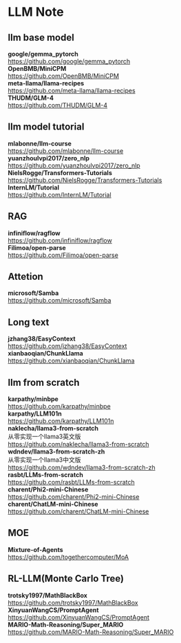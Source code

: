 # LLM Note

## llm base model 
**google/gemma_pytorch**  
https://github.com/google/gemma_pytorch  
**OpenBMB/MiniCPM**  
https://github.com/OpenBMB/MiniCPM  
**meta-llama/llama-recipes**  
https://github.com/meta-llama/llama-recipes  
**THUDM/GLM-4**  
https://github.com/THUDM/GLM-4  

## llm model tutorial
**mlabonne/llm-course**  
https://github.com/mlabonne/llm-course  
**yuanzhoulvpi2017/zero_nlp**  
https://github.com/yuanzhoulvpi2017/zero_nlp  
**NielsRogge/Transformers-Tutorials**  
https://github.com/NielsRogge/Transformers-Tutorials  
**InternLM/Tutorial**  
https://github.com/InternLM/Tutorial  

## RAG
**infiniflow/ragflow**  
https://github.com/infiniflow/ragflow  
**Filimoa/open-parse**  
https://github.com/Filimoa/open-parse  

## Attetion
**microsoft/Samba**  
https://github.com/microsoft/Samba  

## Long text
**jzhang38/EasyContext**  
https://github.com/jzhang38/EasyContext  
**xianbaoqian/ChunkLlama**  
https://github.com/xianbaoqian/ChunkLlama  



## llm from scratch
**karpathy/minbpe**  
https://github.com/karpathy/minbpe  
**karpathy/LLM101n**  
https://github.com/karpathy/LLM101n  
**naklecha/llama3-from-scratch**  
从零实现一个llama3英文版  
https://github.com/naklecha/llama3-from-scratch  
**wdndev/llama3-from-scratch-zh**  
从零实现一个llama3中文版  
https://github.com/wdndev/llama3-from-scratch-zh  
**rasbt/LLMs-from-scratch**  
https://github.com/rasbt/LLMs-from-scratch  
**charent/Phi2-mini-Chinese**  
https://github.com/charent/Phi2-mini-Chinese  
**charent/ChatLM-mini-Chinese**  
https://github.com/charent/ChatLM-mini-Chinese  

## MOE
**Mixture-of-Agents**  
https://github.com/togethercomputer/MoA  

## RL-LLM(Monte Carlo Tree)  
**trotsky1997/MathBlackBox**  
https://github.com/trotsky1997/MathBlackBox  
**XinyuanWangCS/PromptAgent**  
https://github.com/XinyuanWangCS/PromptAgent  
**MARIO-Math-Reasoning/Super_MARIO**  
https://github.com/MARIO-Math-Reasoning/Super_MARIO  
